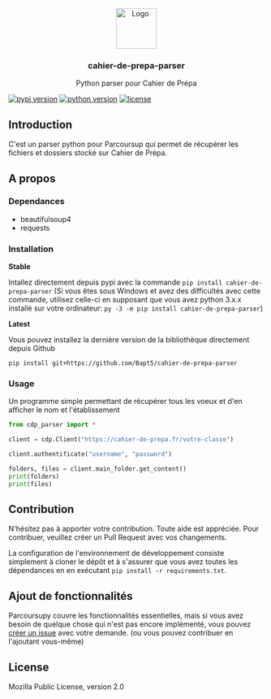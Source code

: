 <p align="center">
  <a href="https://github.com/Bapt5/cahier-de-prepa-parser">
    <img src="https://cahier-de-prepa.fr/favicon.ico" alt="Logo" height="80">
  </a>

  <h3 align="center">cahier-de-prepa-parser</h3>

  <p align="center">
    Python parser pour Cahier de Prépa
    <br />
  </p>
</p>

[![pypi version](https://img.shields.io/pypi/v/cahier-de-prepa-parser.svg)](https://pypi.org/project/cahier-de-prepa-parser/)
[![python version](https://img.shields.io/pypi/pyversions/cahier-de-prepa-parser.svg)](https://pypi.org/project/cahier-de-prepa-parser/)
[![license](https://img.shields.io/pypi/l/cahier-de-prepa-parser.svg)](https://pypi.org/project/cahier-de-prepa-parser/)

## Introduction

C'est un parser python pour Parcoursup qui permet de récupérer les fichiers et dossiers stocké sur Cahier de Prépa. 

## A propos

### Dependances

 - beautifulsoup4
 - requests

### Installation
**Stable**

Intallez directement depuis pypi avec la commande `pip install cahier-de-prepa-parser` (Si vous êtes sous Windows et avez des difficultés avec cette commande, utilisez celle-ci en supposant que vous avez python 3.x.x installé sur votre ordinateur: `py -3 -m pip install cahier-de-prepa-parser`)

**Latest**

Vous pouvez installez la dernière version de la bibliothèque directement depuis Github

`pip install git+https://github.com/Bapt5/cahier-de-prepa-parser`

### Usage

Un programme simple permettant de récupérer tous les voeux et d'en afficher le nom et l'établissement
```python
from cdp_parser import *

client = cdp.Client("https://cahier-de-prepa.fr/votre-classe")

client.authentificate("username", "password")

folders, files = client.main_folder.get_content()
print(folders)
print(files)

```

## Contribution

N'hésitez pas à apporter votre contribution. Toute aide est appréciée. Pour contribuer, veuillez créer un Pull Request avec vos changements.

La configuration de l'environnement de développement consiste simplement à cloner le dépôt et à s'assurer que vous avez toutes les dépendances en
en exécutant `pip install -r requirements.txt`.

## Ajout de fonctionnalités

Parcoursupy couvre les fonctionnalités essentielles, mais si vous avez besoin de quelque chose qui n'est pas encore implémenté, vous pouvez [créer un issue](https://github.com/Bapt5/cahier-de-prepa-parser/issues/new) avec votre demande. (ou vous pouvez contribuer en l'ajoutant vous-même)

## License

Mozilla Public License, version 2.0